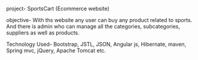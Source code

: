 project- SportsCart (Ecommerce website)

objective- With ths website any user can buy any product related to sports. And there is admin who can manage all the categories, 
           subcategories, suppliers as well as products.
           
Technology Used- Bootstrap, JSTL, JSON, Angular js, Hibernate, maven, Spring mvc, jQuery, Apache Tomcat etc.
